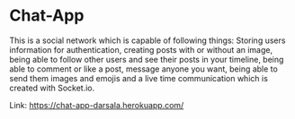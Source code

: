 # Chat-App
This is a social network which is capable of following things: Storing users information for authentication, 
creating posts with or without an image, being able to follow other users and see their posts in your timeline, 
being able to comment or like a post, message anyone you want, 
being able to send them images and emojis and a live time communication which is created with Socket.io. 

Link: https://chat-app-darsala.herokuapp.com/
